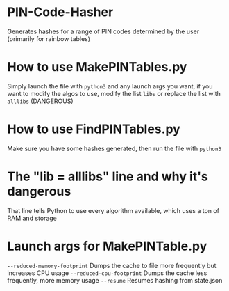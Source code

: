 # PIN-Code-Hasher
Generates hashes for a range of PIN codes determined by the user (primarily for rainbow tables)

# How to use MakePINTables.py
Simply launch the file with `python3` and any
launch args you want, if you want to modify the algos
to use, modify the list `libs` or replace the list with `alllibs` (DANGEROUS)

# How to use FindPINTables.py
Make sure you have some hashes generated, then
run the file with `python3`

# The "lib = alllibs" line and why it's dangerous
That line tells Python to use every algorithm available, which uses a ton of RAM and storage

# Launch args for MakePINTable.py
`--reduced-memory-footprint` Dumps the cache to file more frequently but increases CPU usage
`--reduced-cpu-footprint` Dumps the cache less frequently, more memory usage
`--resume` Resumes hashing from state.json
